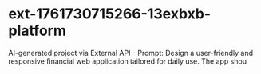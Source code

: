 # ext-1761730715266-13exbxb-platform
AI-generated project via External API - Prompt: Design a user-friendly and responsive financial web application tailored for daily use. The app shou
